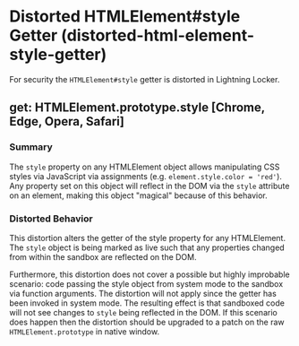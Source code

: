 # Distorted HTMLElement#style Getter (distorted-html-element-style-getter)

For security the `HTMLElement#style` getter is distorted in Lightning Locker.

<!-- START generated embed: @locker/distortion/src/HTMLElement/docs/style-getter.md -->
## get: HTMLElement.prototype.style [Chrome, Edge, Opera, Safari]

### Summary

The `style` property on any HTMLElement object allows manipulating CSS styles via JavaScript via assignments (e.g. `element.style.color = 'red'`). Any property set on this object will reflect in the DOM via the `style` attribute on an element, making this object "magical" because of this behavior.

### Distorted Behavior

This distortion alters the getter of the style property for any HTMLElement. The `style` object is being marked as live such that
any properties changed from within the sandbox are reflected on the DOM.

Furthermore, this distortion does not cover a possible but highly improbable scenario: code passing the style object from system mode to the sandbox via function arguments. The distortion will not apply since the getter has been invoked in system mode. The resulting effect is that sandboxed code will not see changes to `style` being reflected in the DOM. If this scenario does happen then the distortion should be upgraded to a patch on the raw `HTMLElement.prototype` in native window.
<!-- END generated embed, please keep comment -->
